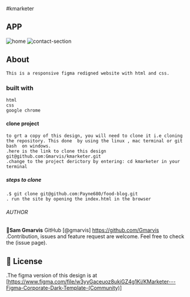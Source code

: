 #kmarketer
## APP
![home](../../Pictures/Screenshots/knm.png)
![contact-section](../../Pictures/Screenshots/contact.png)
## About 
    This is a responsive figma redigned website with html and css.
### built with 
    html
    css
    google chrome
#### clone project
    to grt a copy of this design, you will need to clone it i.e cloning the repository. This done  by using the linux , mac terminal or git bash  on windows.
    .here is the link to clone this design git@github.com:Gmarvis/kmarketer.git
    .change to the project derictory by entering: cd kmarketer in your terminal 
##### steps to clone 
    .$ git clone git@github.com:Payne680/food-blog.git
    . run the site by opening the index.html in the browser
###### AUTHOR
👤**Sam Gmarvis**
GitHub [@gmarvis] https://github.com/Gmarvis
.Contribution, issues and feature request are welcome.
Feel free to check the (issue page).
## 📝 License
.The figma version of this design is at [https://www.figma.com/file/w3yyGaceuoz8ukiGZ4g1Ki/KMarketer---Figma-Corporate-Dark-Template-(Community)]